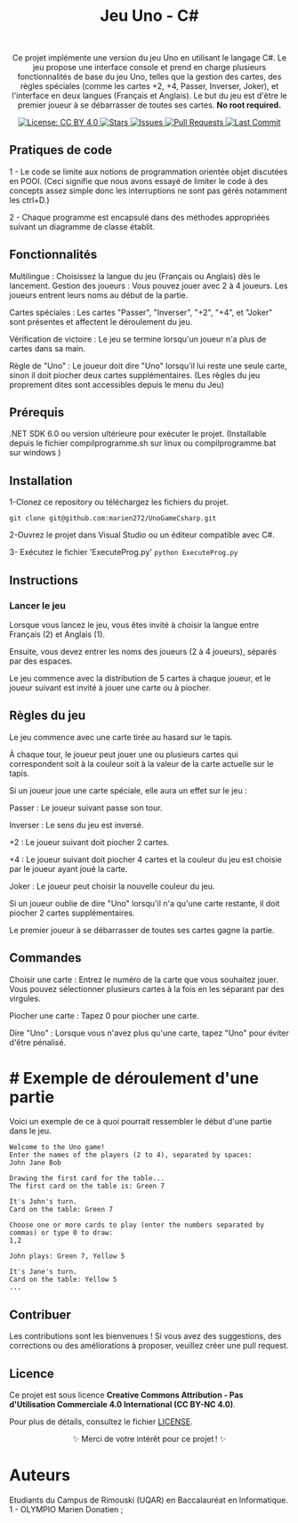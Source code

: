 <p align="center">
  <br />
   <h1 align="center">Jeu Uno - C#</h1>
  <br />
  <p align="center"> Ce projet implémente une version du jeu Uno en utilisant le langage C#. Le jeu propose une interface console et prend en charge plusieurs fonctionnalités de base du jeu Uno, telles que la gestion des cartes, des règles spéciales (comme les cartes +2, +4, Passer, Inverser, Joker), et l'interface en deux langues (Français et Anglais). Le but du jeu est d'être le premier joueur à se débarrasser de toutes ses cartes. <b>No root required.</b> <p> 
      <p align="center">
      <a href="https://creativecommons.org/licenses/by/4.0/">
         <img src="https://img.shields.io/badge/License-CC%20BY%204.0-lightgrey.svg" alt="License: CC BY 4.0"/>
      </a>
      <a href="https://github.com/marien272/UnoGameWithCsharp">
         <img src="https://img.shields.io/github/stars/marien272/UnoGameWithCsharp?style=flat" alt="Stars">
      </a>
      <a href="https://github.com/marien272/UnoGameWithCsharp/issues">
         <img src="https://img.shields.io/github/issues/marien272/UnoGameWithCsharp?style=flat" alt="Issues">
      </a>
      <a href="https://github.com/marien272/UnoGameWithCsharp/pulls">
         <img src="https://img.shields.io/github/issues-pr/marien272/UnoGameWithCsharp?style=flat" alt="Pull Requests">
      </a>
      <a href="https://github.com/marien272/UnoGameWithCsharp">
         <img src="https://img.shields.io/github/last-commit/marien272/UnoGameWithCsharp?style=flat" alt="Last Commit">
      </a>
   </p>
</p>



## Pratiques de code

 1 - Le code se limite aux notions de programmation orientée objet discutées en POOI.
    (Ceci signifie que nous avons essayé de limiter le code à des concepts assez simple donc les   interruptions ne sont pas gérés notamment les ctrl+D.)
 
 2 - Chaque programme est encapsulé dans des méthodes appropriées suivant un diagramme de classe établit.

## Fonctionnalités

Multilingue         : Choisissez la langue du jeu (Français ou Anglais) dès le lancement.
    Gestion des joueurs : Vous pouvez jouer avec 2 à 4 joueurs. Les joueurs entrent leurs noms au début de la partie.
    
   Cartes spéciales    : Les cartes "Passer", "Inverser", "+2", "+4", et "Joker" sont présentes et affectent le déroulement du jeu.
    
   Vérification de victoire : Le jeu se termine lorsqu'un joueur n'a plus de cartes dans sa main.
    
   Règle de "Uno"      : Le joueur doit dire "Uno" lorsqu'il lui reste une seule carte, sinon il doit piocher deux cartes supplémentaires. 
    (Les règles du jeu proprement dites sont accessibles depuis le menu du Jeu)

## Prérequis

.NET SDK 6.0 ou version ultérieure pour exécuter le projet.
      (Installable depuis le fichier compilprogramme.sh sur linux
                                ou
                    compilprogramme.bat sur windows  )

## Installation

 1-Clonez ce repository ou téléchargez les fichiers du projet.
    
   ```git clone git@github.com:marien272/UnoGameCsharp.git```
   
 2-Ouvrez le projet dans Visual Studio ou un éditeur compatible avec C#.


    
 3- Exécutez le fichier 'ExecuteProg.py'
   ``` python ExecuteProg.py ```

## Instructions
 ### Lancer le jeu

Lorsque vous lancez le jeu, vous êtes invité à choisir la langue entre Français (2) et Anglais (1).
    
   Ensuite, vous devez entrer les noms des joueurs (2 à 4 joueurs), séparés par des espaces.
    
   Le jeu commence avec la distribution de 5 cartes à chaque joueur, et le joueur suivant est invité à jouer une carte ou à piocher. 

## Règles du jeu

Le jeu commence avec une carte tirée au hasard sur le tapis.
    
   À chaque tour, le joueur peut jouer une ou plusieurs cartes qui correspondent soit à la couleur soit à la valeur de la carte actuelle sur le tapis.
    
   Si un joueur joue une carte spéciale, elle aura un effet sur le jeu :
        
   Passer : Le joueur suivant passe son tour.
    
   Inverser : Le sens du jeu est inversé.
        
   +2 : Le joueur suivant doit piocher 2 cartes.
        
  +4 : Le joueur suivant doit piocher 4 cartes et la couleur du jeu est choisie par le joueur ayant joué la carte.
        
   Joker : Le joueur peut choisir la nouvelle couleur du jeu. 
    
   Si un joueur oublie de dire "Uno" lorsqu'il n'a qu'une carte restante, il doit piocher 2 cartes supplémentaires.
    
   Le premier joueur à se débarrasser de toutes ses cartes gagne la partie. 

## Commandes

Choisir une carte : Entrez le numéro de la carte que vous souhaitez jouer. Vous pouvez sélectionner plusieurs cartes à la fois en les séparant par des virgules.
    
   Piocher une carte : Tapez 0 pour piocher une carte.
    
   Dire "Uno" : Lorsque vous n'avez plus qu'une carte, tapez "Uno" pour éviter d'être pénalisé. 

# # Exemple de déroulement d'une partie

Voici un exemple de ce à quoi pourrait ressembler le début d'une partie dans le jeu.

    Welcome to the Uno game!
    Enter the names of the players (2 to 4), separated by spaces:
    John Jane Bob

    Drawing the first card for the table...
    The first card on the table is: Green 7

    It's John's turn.
    Card on the table: Green 7

    Choose one or more cards to play (enter the numbers separated by commas) or type 0 to draw:
    1,2

    John plays: Green 7, Yellow 5

    It's Jane's turn.
    Card on the table: Yellow 5
    ...

## Contribuer

Les contributions sont les bienvenues ! Si vous avez des suggestions, des corrections ou des améliorations à proposer, veuillez créer une pull request.

## Licence
   Ce projet est sous licence **Creative Commons Attribution - Pas d'Utilisation Commerciale 4.0 International (CC BY-NC 4.0)**.

Pour plus de détails, consultez le fichier [LICENSE](./LICENSE).
<p align="center">✨ Merci de votre intérêt pour ce projet ! ✨</p>

# Auteurs
Etudiants du Campus de Rimouski (UQAR) en Baccalauréat en Informatique.
    1 - OLYMPIO Marien Donatien ;


